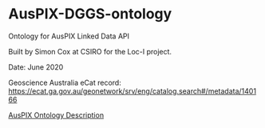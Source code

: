 # AusPIX-DGGS-ontology
Ontology for AusPIX Linked Data API 

Built by Simon Cox at CSIRO for the Loc-I project.

Date: June 2020

Geoscience Australia eCat record: https://ecat.ga.gov.au/geonetwork/srv/eng/catalog.search#/metadata/140166

[AusPIX Ontology Description](https://raw.githack.com/GeoscienceAustralia/AusPIX-DGGS-ontology/master/auspix.html)
